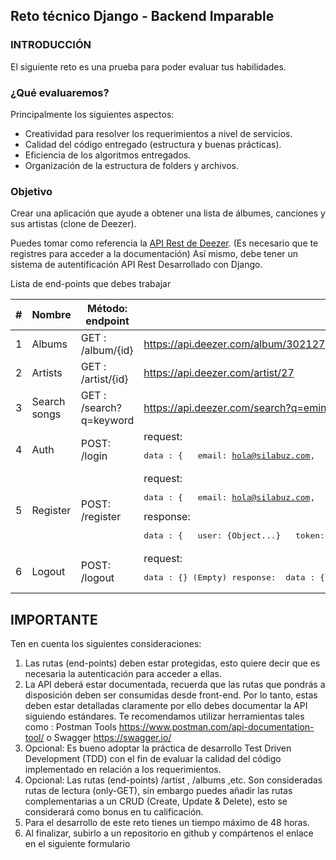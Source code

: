 ## Reto técnico Django - Backend Imparable 

### INTRODUCCIÓN

El siguiente reto es una prueba para poder evaluar tus habilidades.

### ¿Qué evaluaremos?

Principalmente los siguientes aspectos:

- Creatividad para resolver los requerimientos a nivel de servicios.
- Calidad del código entregado (estructura y buenas prácticas).
- Eficiencia de los algoritmos entregados.
- Organización de la estructura de folders y archivos.

### Objetivo

Crear una aplicación que ayude a obtener una lista de álbumes, canciones y sus artistas (clone de Deezer).

Puedes tomar como referencia la [API Rest de Deezer](https://developers.deezer.com/api). (Es necesario que te registres para acceder a la documentación) Así mismo, debe tener un sistema de autentificación API Rest Desarrollado con Django.

Lista de end-points que debes trabajar

<table>
<thead>
<tr>
<th>#</th>
<th>Nombre</th>
<th>Método: endpoint</th>
<th>Ejemplo</th>
</tr>
</thead>
<tbody>
<tr>
<td>1</td>
<td>Albums</td>
<td>GET : /album/{id}</td>
<td><a href="https://api.deezer.com/album/302127">https://api.deezer.com/album/302127</a></td>
</tr>
<tr>
<td>2</td>
<td>Artists</td>
<td>GET : /artist/{id}</td>
<td><a href="https://api.deezer.com/artist/27">https://api.deezer.com/artist/27</a></td>
</tr>
<tr>
<td>3</td>
<td>Search songs</td>
<td>GET : /search?q=keyword</td>
<td><a href="https://api.deezer.com/search?q=eminem">https://api.deezer.com/search?q=eminem</a></td>
</tr>
<tr>
<td>4</td>
<td>Auth</td>
<td>POST: /login</td>
<td>request:  <pre>data : {   email: <a href="mailto:hola@silabuz.com">hola@silabuz.com</a>,   password: 12345678 } response:  data : {   token: ASdx$3de3e2dd…, }</pre></td>
</tr>
<tr>
<td>5</td>
<td>Register</td>
<td>POST: /register</td>
<td>request:  <pre>data : {   email: <a href="mailto:hola@silabuz.com">hola@silabuz.com</a>,   name: Freddy Silabuz,   password: 12345678,   confirm: 12345678,   country: Perú }</pre> response:  <pre>data : {   user: {Object...}   token: ASdx$3de3e2dd…, }</pre></td>
</tr>
<tr>
<td>6</td>
<td>Logout</td>
<td>POST: /logout</td>
<td>request:  <pre>data : {} (Empty) response:  data : {   message: ‘Successful logout’ }</pre></td>
</tr>
</tbody>
</table>

## IMPORTANTE

Ten en cuenta los siguientes consideraciones:

1. Las rutas (end-points) deben estar protegidas, esto quiere decir que es necesaria la autenticación para acceder a ellas.
2. La API deberá estar documentada, recuerda que las rutas que pondrás a disposición deben ser consumidas desde front-end. Por lo tanto, estas deben estar detalladas claramente por ello debes documentar la API siguiendo estándares. Te recomendamos utilizar herramientas tales como : Postman Tools https://www.postman.com/api-documentation-tool/ o Swagger https://swagger.io/
3. Opcional: Es bueno adoptar la práctica de desarrollo Test Driven Development (TDD) con el fin de evaluar la calidad del código implementado en relación a los requerimientos.
4. Opcional: Las rutas (end-points) /artist , /albums ,etc. Son consideradas rutas de lectura (only-GET), sin embargo puedes añadir las rutas complementarias a un CRUD (Create, Update & Delete), esto se considerará como bonus en tu calificación.
5. Para el desarrollo de este reto tienes un tiempo máximo de 48 horas.
6. Al finalizar, subirlo a un repositorio en github y compártenos el enlace en el siguiente formulario